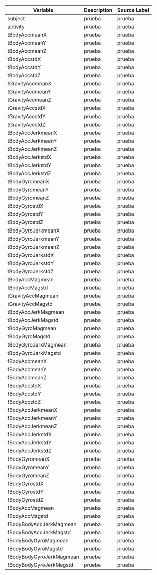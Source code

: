 Variable | Description | Source Label
---------|-------------|-------------
subject  | prueba    | prueba
activity | prueba    | prueba
tBodyAccmeanX | prueba    | prueba
tBodyAccmeanY | prueba    | prueba
tBodyAccmeanZ | prueba    | prueba
tBodyAccstdX | prueba    | prueba
tBodyAccstdY | prueba    | prueba
tBodyAccstdZ | prueba    | prueba
tGravityAccmeanX | prueba    | prueba
tGravityAccmeanY | prueba    | prueba
tGravityAccmeanZ | prueba    | prueba
tGravityAccstdX | prueba    | prueba
tGravityAccstdY | prueba    | prueba
tGravityAccstdZ | prueba    | prueba
tBodyAccJerkmeanX | prueba    | prueba
tBodyAccJerkmeanY | prueba    | prueba
tBodyAccJerkmeanZ | prueba    | prueba
tBodyAccJerkstdX | prueba    | prueba
tBodyAccJerkstdY | prueba    | prueba
tBodyAccJerkstdZ | prueba    | prueba
tBodyGyromeanX | prueba    | prueba
tBodyGyromeanY | prueba    | prueba
tBodyGyromeanZ | prueba    | prueba
tBodyGyrostdX | prueba    | prueba
tBodyGyrostdY | prueba    | prueba
tBodyGyrostdZ | prueba    | prueba
tBodyGyroJerkmeanX | prueba    | prueba
tBodyGyroJerkmeanY | prueba    | prueba
tBodyGyroJerkmeanZ | prueba    | prueba
tBodyGyroJerkstdX | prueba    | prueba
tBodyGyroJerkstdY | prueba    | prueba
tBodyGyroJerkstdZ | prueba    | prueba
tBodyAccMagmean | prueba    | prueba
tBodyAccMagstd | prueba    | prueba
tGravityAccMagmean | prueba    | prueba
tGravityAccMagstd | prueba    | prueba
tBodyAccJerkMagmean | prueba    | prueba
tBodyAccJerkMagstd | prueba    | prueba
tBodyGyroMagmean | prueba    | prueba
tBodyGyroMagstd | prueba    | prueba
tBodyGyroJerkMagmean | prueba    | prueba
tBodyGyroJerkMagstd | prueba    | prueba
fBodyAccmeanX | prueba    | prueba
fBodyAccmeanY | prueba    | prueba
fBodyAccmeanZ | prueba    | prueba
fBodyAccstdX | prueba    | prueba
fBodyAccstdY | prueba    | prueba
fBodyAccstdZ | prueba    | prueba
fBodyAccJerkmeanX | prueba    | prueba
fBodyAccJerkmeanY | prueba    | prueba
fBodyAccJerkmeanZ | prueba    | prueba
fBodyAccJerkstdX | prueba    | prueba
fBodyAccJerkstdY | prueba    | prueba
fBodyAccJerkstdZ | prueba    | prueba
fBodyGyromeanX | prueba    | prueba
fBodyGyromeanY | prueba    | prueba
fBodyGyromeanZ | prueba    | prueba
fBodyGyrostdX | prueba    | prueba
fBodyGyrostdY | prueba    | prueba
fBodyGyrostdZ | prueba    | prueba
fBodyAccMagmean | prueba    | prueba
fBodyAccMagstd | prueba    | prueba
fBodyBodyAccJerkMagmean | prueba    | prueba
fBodyBodyAccJerkMagstd | prueba    | prueba
fBodyBodyGyroMagmean | prueba    | prueba
fBodyBodyGyroMagstd | prueba    | prueba
fBodyBodyGyroJerkMagmean | prueba    | prueba
fBodyBodyGyroJerkMagstd | prueba    | prueba
